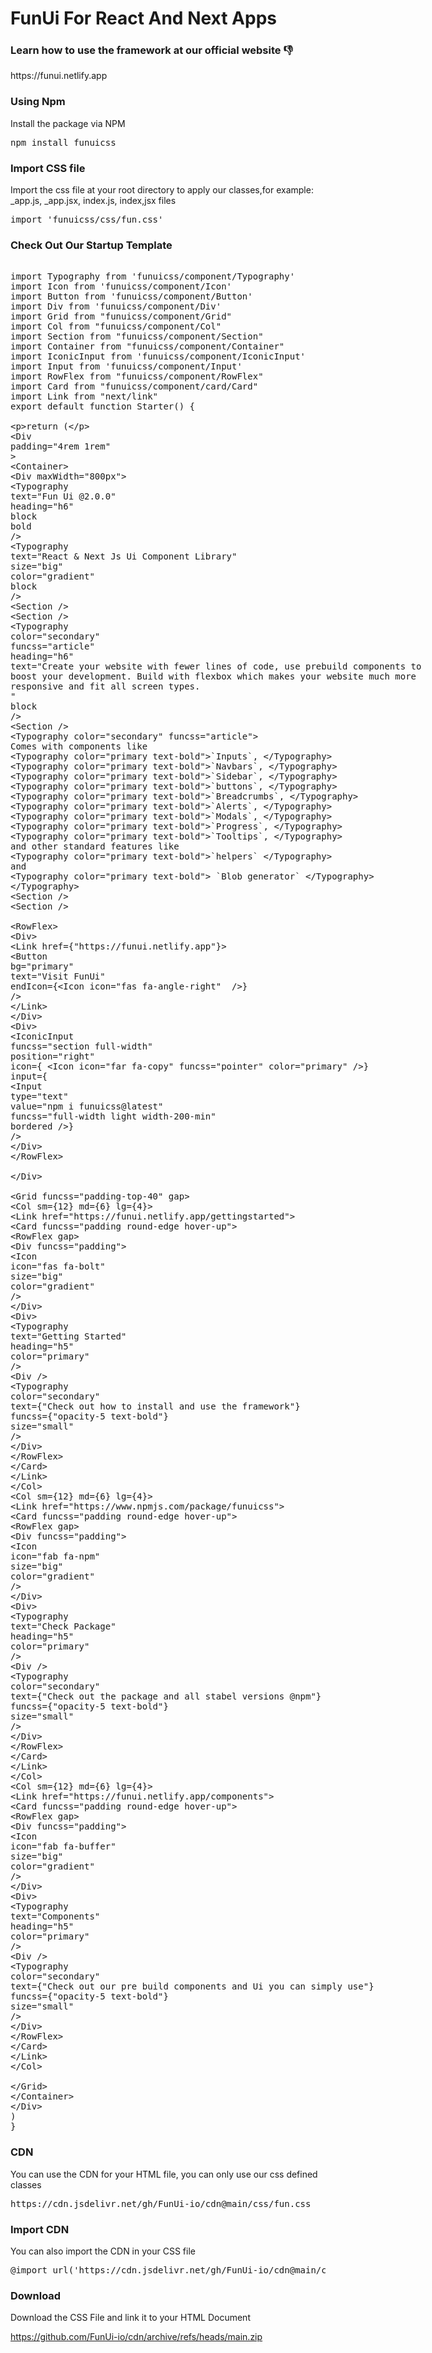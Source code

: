 <h1>FunUi For React And Next Apps</h1>
<h3>Learn how to use the framework at our official website 👎</h3>
https://funui.netlify.app

<h3>Using Npm</h3>
Install the package via NPM

<pre>
npm install funuicss
</pre>

<h3>Import CSS file</h3>
Import the css file at your root directory to apply our classes,for example: _app.js, _app.jsx, index.js, index,jsx files
<pre>
import 'funuicss/css/fun.css'
</pre>

<h3> Check Out Our Startup Template </h3>
<xmp>
import Typography from 'funuicss/component/Typography'
import Icon from 'funuicss/component/Icon'
import Button from 'funuicss/component/Button'
import Div from 'funuicss/component/Div'
import Grid from "funuicss/component/Grid"
import Col from "funuicss/component/Col"
import Section from "funuicss/component/Section"
import Container from "funuicss/component/Container"
import IconicInput from 'funuicss/component/IconicInput'
import Input from 'funuicss/component/Input'
import RowFlex from "funuicss/component/RowFlex"
import Card from "funuicss/component/card/Card"
import Link from "next/link"
export default function Starter() {

return (

<Div
padding="4rem 1rem"
>
<Container>
<Div maxWidth="800px">
<Typography
text="Fun Ui @2.0.0"
heading="h6"
block
bold
/>
<Typography
text="React & Next Js Ui Component Library"
size="big"
color="gradient"
block
/>
<Section />
<Section />
<Typography
color="secondary"
funcss="article"
heading="h6"
text="Create your website with fewer lines of code, use prebuild components to 
boost your development. Build with flexbox which makes your website much more 
responsive and fit all screen types.
"
block
/>
<Section />
<Typography color="secondary" funcss="article">
Comes with components like 
<Typography color="primary text-bold">`Inputs`, </Typography>
<Typography color="primary text-bold">`Navbars`, </Typography>
<Typography color="primary text-bold">`Sidebar`, </Typography>
<Typography color="primary text-bold">`buttons`, </Typography>
<Typography color="primary text-bold">`Breadcrumbs`, </Typography>
<Typography color="primary text-bold">`Alerts`, </Typography>
<Typography color="primary text-bold">`Modals`, </Typography>
<Typography color="primary text-bold">`Progress`, </Typography>
<Typography color="primary text-bold">`Tooltips`, </Typography>
and other standard features like  
<Typography color="primary text-bold">`helpers` </Typography>
and
<Typography color="primary text-bold"> `Blob generator` </Typography>
</Typography>
<Section />
<Section />

<RowFlex>
<Div>
<Link href={"https://funui.netlify.app"}>
<Button 
bg="primary" 
text="Visit FunUi"
endIcon={<Icon icon="fas fa-angle-right"  />}
/>
</Link>
</Div>
<Div>
<IconicInput 
funcss="section full-width" 
position="right" 
icon={ <Icon icon="far fa-copy" funcss="pointer" color="primary" />}
input={
<Input 
type="text" 
value="npm i funuicss@latest" 
funcss="full-width light width-200-min" 
bordered />}
/>
</Div>
</RowFlex>

</Div>

<Grid funcss="padding-top-40" gap>
<Col sm={12} md={6} lg={4}>
<Link href="https://funui.netlify.app/gettingstarted">
<Card funcss="padding round-edge hover-up">
<RowFlex gap> 
<Div funcss="padding">
<Icon 
icon="fas fa-bolt"  
size="big"
color="gradient"
/>
</Div>
<Div>
<Typography
text="Getting Started"
heading="h5"
color="primary"
/>
<Div />
<Typography
color="secondary"
text={"Check out how to install and use the framework"}
funcss={"opacity-5 text-bold"}
size="small"
/>
</Div>
</RowFlex>
</Card>
</Link>
</Col>
<Col sm={12} md={6} lg={4}>
<Link href="https://www.npmjs.com/package/funuicss">
<Card funcss="padding round-edge hover-up">
<RowFlex gap> 
<Div funcss="padding">
<Icon 
icon="fab fa-npm"  
size="big"
color="gradient"
/>
</Div>
<Div>
<Typography
text="Check Package"
heading="h5"
color="primary"
/>
<Div />
<Typography
color="secondary"
text={"Check out the package and all stabel versions @npm"}
funcss={"opacity-5 text-bold"}
size="small"
/>
</Div>
</RowFlex>
</Card>
</Link>
</Col>
<Col sm={12} md={6} lg={4}>
<Link href="https://funui.netlify.app/components">
<Card funcss="padding round-edge hover-up">
<RowFlex gap> 
<Div funcss="padding">
<Icon 
icon="fab fa-buffer"  
size="big"
color="gradient"
/>
</Div>
<Div>
<Typography
text="Components"
heading="h5"
color="primary"
/>
<Div />
<Typography
color="secondary"
text={"Check out our pre build components and Ui you can simply use"}
funcss={"opacity-5 text-bold"}
size="small"
/>
</Div>
</RowFlex>
</Card>
</Link>
</Col>

</Grid>
</Container>
</Div>
)
}
</xmp>

<h3>CDN</h3>
You can use the CDN for your HTML file, you can only use our css defined classes

<pre>
https://cdn.jsdelivr.net/gh/FunUi-io/cdn@main/css/fun.css
</pre>

<h3>Import CDN</h3>
You can also import the CDN in your CSS file

<pre>
@import url('https://cdn.jsdelivr.net/gh/FunUi-io/cdn@main/css/fun.css');
</pre>

<h3>Download</h3>
Download the CSS File and link it to your HTML Document

https://github.com/FunUi-io/cdn/archive/refs/heads/main.zip

<pre>
<link rel="stylesheet" href="./css/fun.css">
</pre>
